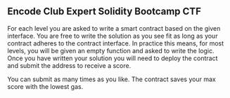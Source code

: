 ## Encode Club Expert Solidity Bootcamp CTF

For each level you are asked to write a smart contract based on the given interface. You are free to write the solution as you see fit as long as your contract adheres to the contract interface. In practice this means, for most levels, you will be given an empty function and asked to write the logic. Once you have written your solution you will need to deploy the contract and submit the address to receive a score.

You can submit as many times as you like. The contract saves your max score with the lowest gas.
